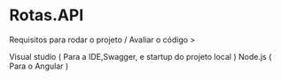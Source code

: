 # Rotas.API

Requisitos para rodar o projeto / Avaliar o código >

Visual studio ( Para a IDE,Swagger, e startup do projeto local )
Node.js ( Para o Angular ) 

